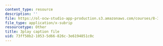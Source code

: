 ```yaml
---
content_type: resource
description: ''
file: https://ol-ocw-studio-app-production.s3.amazonaws.com/courses/8-334-statistical-mechanics-ii-statistical-physics-of-fields-spring-2014/73ff50b210535d66826c3e6194851c0c_MphmZC2o0aM.vtt
file_type: application/x-subrip
resourcetype: Other
title: 3play caption file
uid: 73ff50b2-1053-5d66-826c-3e6194851c0c
---
```


